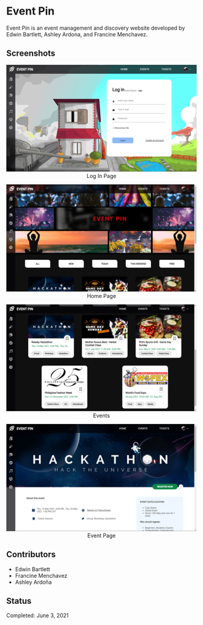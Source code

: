 # Event Pin
Event Pin is an event management and discovery website developed by Edwin Bartlett, Ashley Ardona, and Francine Menchavez.

## Screenshots
<p align="center">
  <img src="https://raw.githubusercontent.com/teddzyb/event-pin/main/screenshots/eventpin_login.png"/>
  Log In Page
</p>
<p align="center">
  <img src="https://raw.githubusercontent.com/teddzyb/event-pin/main/screenshots/eventpin_homepage.png"/>
  Home Page
</p>
<p align="center">
  <img src="https://raw.githubusercontent.com/teddzyb/event-pin/main/screenshots/eventpin_events.png"/>
  Events
</p>
<p align="center">
  <img src="https://raw.githubusercontent.com/teddzyb/event-pin/main/screenshots/eventpin_event.png"/>
  Event Page
</p>

## Contributors
 - Edwin Bartlett
 - Francine Menchavez
 - Ashley Ardoña

## Status
Completed: June 3, 2021
